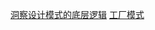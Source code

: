 [洞察设计模式的底层逻辑](https://mp.weixin.qq.com/s/c_zdQEr6r7g0_QgK8vlreA)
[工厂模式](https://mp.weixin.qq.com/s?__biz=MzI3NzE0NjcwMg==&mid=2650124004&idx=1&sn=e81c2be263be6969c38043fa7eedc1e9&chksm=f36bb3c5c41c3ad35c82cc548acf60fa3059c891ac48e80767850f8b757b687e7314fb216e36&mpshare=1&scene=23&srcid=#rd)
